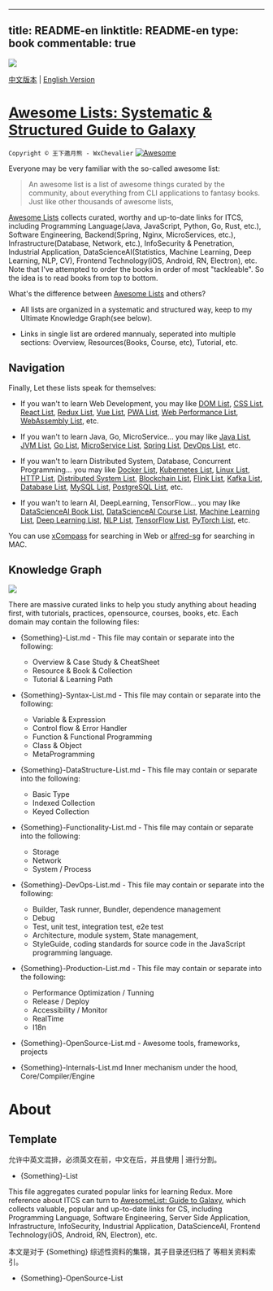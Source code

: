 
---
title: README-en
linktitle: README-en
type: book
commentable: true
---

![](https://parg.co/Uhb)

[中文版本](./README.md) | [English Version](./README-en.md)

# [Awesome Lists: Systematic & Structured Guide to Galaxy](https://github.com/wx-chevalier/Awesome-List/blob/master/README-en.md)

`Copyright © 王下邀月熊 - WxChevalier` [![Awesome](https://parg.co/UvS)](https://github.com/wx-chevalier/Awesome-Lists)

Everyone may be very familiar with the so-called awesome list:

> An awesome list is a list of awesome things curated by the community, about everything from CLI applications to fantasy books. Just like other thousands of awesome lists,

[Awesome Lists](https://github.com/wx-chevalier/Awesome-List/blob/master/README-en.md) collects curated, worthy and up-to-date links for ITCS, including Programming Language(Java, JavaScript, Python, Go, Rust, etc.), Software Engineering, Backend(Spring, Nginx, MicroServices, etc.), Infrastructure(Database, Network, etc.), InfoSecurity & Penetration, Industrial Application, DataScienceAI(Statistics, Machine Learning, Deep Learning, NLP, CV), Frontend Technology(iOS, Android, RN, Electron), etc. Note that I've attempted to order the books in order of most "tackleable". So the idea is to read books from top to bottom.

What's the difference between [Awesome Lists](./) and others?

- All lists are organized in a systematic and structured way, keep to my Ultimate Knowledge Graph(see below).

- Links in single list are ordered mannualy, seperated into multiple sections: Overview, Resources(Books, Course, etc), Tutorial, etc.

## Navigation

Finally, Let these lists speak for themselves:

- If you wan't to learn Web Development, you may like [DOM List](./Web/Syntax/DOM/DOM-List.md), [CSS List](./Web/Syntax/CSS/CSS-List.md), [React List](./Web/Framework/React/React-List.md), [Redux List](./Web/Framework/Redux/Redux-List.md), [Vue List](./Web/Framework/Vue/Vue-List.md), [PWA List](./Web/Tuning/PWA/Web-PWA-List.md), [Web Performance List](./Web/Tuning/Performance/Web-Performance-List.md), [WebAssembly List](), etc.

- If you wan't to learn Java, Go, MicroService... you may like [Java List](./Web/Syntax/DOM/DOM-List.md), [JVM List](./ProgrammingLanguage/Java/JVM/JVM-List.md), [Go List](./ProgrammingLanguage/Go/Go-List.md), [MicroService List](./Backend/MicroService/MicroService-List.md), [Spring List](./Backend/WebFramework/Java/Spring/Spring-List.md), [DevOps List](./Backend/DevOps/DevOps-List.md), etc.

- If you wan't to learn Distributed System, Database, Concurrent Programming... you may like [Docker List](./Infrastructure/Virtualization/Container/Docker/Docker-List.md), [Kubernetes List](./Infrastructure/Virtualization/Orchestration/Kubernetes/Kubernetes-List.md), [Linux List](./Infrastructure/OS/Linux/Linux-List.md), [HTTP List](./Infrastructure/Network/HTTP/HTTP-List.md), [Distributed System List](), [Blockchain List](./Infrastructure/DistributedSystem/Blockchain/Blockchain-List.md), [Flink List](./Infrastructure/DistributedComputing/Streaming/Flink/Flink-List.md), [Kafka List](./Infrastructure/DistributedComputing/MOM/Kafka-List.md), [Database List](./Infrastructure/Database/Database-List.md), [MySQL List](./Infrastructure/Database/RDB/MySQL/MySQL-List.md), [PostgreSQL List](./Infrastructure/Database/RDB/PostgreSQL/PostgreSQL-List.md), etc.

- If you wan't to learn AI, DeepLearning, TensorFlow... you may like [DataScienceAI Book List](./DataScienceAI/DataScienceAI-Book-List.md), [DataScienceAI Course List](./DataScienceAI/DataScienceAI-Course-List.md), [Machine Learning List](./DataScienceAI/MachineLearning/MachineLearning-List.md), [Deep Learning List](./DataScienceAI/DeepLearning/DeepLearning-List.md), [NLP List](./DataScienceAI/NLP/NLP-List.md), [TensorFlow List](./DataScienceAI/Toolkit/TensorFlow/TensorFlow-List.md), [PyTorch List](./DataScienceAI/Toolkit/PyTorch/PyTorch-List.md), etc.

You can use [xCompass](https://https:wx-chevalier.github.io/home/#/search?query=React) for searching in Web or [alfred-sg](https://github.com/wx-chevalier/xCompass/blob/master/soogle/alfred-sg/) for searching in MAC.

## Knowledge Graph

![](https://github.com/wx-chevalier/Developer-Zero-To-Mastery/blob/master/技术之路/MindMap/MindMap.summary.png?raw=true)

There are massive curated links to help you study anything about heading first, with tutorials, practices, opensource, courses, books, etc. Each domain may contain the following files:

- {Something}-List.md - This file may contain or separate into the following:

  - Overview & Case Study & CheatSheet
  - Resource & Book & Collection
  - Tutorial & Learning Path

- {Something}-Syntax-List.md - This file may contain or separate into the following:

  - Variable & Expression
  - Control flow & Error Handler
  - Function & Functional Programming
  - Class & Object
  - MetaProgramming

- {Something}-DataStructure-List.md - This file may contain or separate into the following:

  - Basic Type
  - Indexed Collection
  - Keyed Collection

- {Something}-Functionality-List.md - This file may contain or separate into the following:

  - Storage
  - Network
  - System / Process

- {Something}-DevOps-List.md - This file may contain or separate into the following:

  - Builder, Task runner, Bundler, dependence management
  - Debug
  - Test, unit test, integration test, e2e test
  - Architecture, module system, State management,
  - StyleGuide, coding standards for source code in the JavaScript programming language.

- {Something}-Production-List.md - This file may contain or separate into the following:

  - Performance Optimization / Tunning
  - Release / Deploy
  - Accessibility / Monitor
  - RealTime
  - I18n

- {Something}-OpenSource-List.md - Awesome tools, frameworks, projects

- {Something}-Internals-List.md Inner mechanism under the hood, Core/Compiler/Engine

# About

## Template

允许中英文混排，必须英文在前，中文在后，并且使用 | 进行分割。

- {Something}-List

This file aggregates curated popular links for learning Redux. More reference about ITCS can turn to [AwesomeList: Guide to Galaxy](https://github.com/wx-chevalier/Awesome-Lists), which collects valuable, popular and up-to-date links for CS, including Programming Language, Software Engineering, Server Side Application, Infrastructure, InfoSecurity, Industrial Application, DataScienceAI, Frontend Technology(iOS, Android, RN, Electron), etc.

本文是对于 {Something} 综述性资料的集锦，其子目录还归档了 []() 等相关资料索引。

- {Something}-OpenSource-List

    